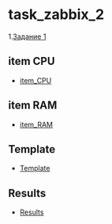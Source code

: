 # task_zabbix_2

1.<ins>Задание 1</ins>
## item CPU
* [item_CPU](image/CPU.png)
## item RAM
* [item_RAM](image/RAM.png)
## Template
* [Template](image/Template.png)
## Results
* [Results](image/Test_machine.png)



